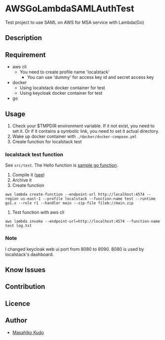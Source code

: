 # AWSGoLambdaSAMLAuthTest
Test project to use SAML on AWS for MSA service with Lambda(Go)

## Description

## Requirement
- aws cli
  - You need to create profile name 'localstack'
    - You can use 'dummy' for access key id and secret access key
- docker
  - Using localstack docker container for test
  - Using keycloak docker container for test
- go

## Usage
1. Check your $TMPDIR environment variable. If it not exist, you need to set it. Or if it contains a symbolic link, you need to set it actual directory.
1. Wake up docker container with `./docker/docker-compose.yml`
1. Create function for localstack test

### localstack test function
See `src/test`. The Hello function is [sample go function](https://docs.aws.amazon.com/ja_jp/lambda/latest/dg/go-programming-model-handler-types.html).

1. Compile it ([see](https://docs.aws.amazon.com/ja_jp/lambda/latest/dg/lambda-go-how-to-create-deployment-package.html))
1. Archive it
1. Create function

```
aws lambda create-function --endpoint-url http://localhost:4574 --region us-east-1 --profile localstack --function-name test --runtime go1.x --role r1 --handler main --zip-file fileb://main.zip
```

1. Test function with aws cli

```
aws lambda invoke --endpoint-url=http://localhost:4574 --function-name test log.txt
```

### Note
I changed keycloak web ui port from 8080 to 8090. 8080 is used by localstack's dashboard.

## Know Issues

## Contribution

## Licence

## Author
- [Masahiko Kudo](https://github.com/MKudo)

